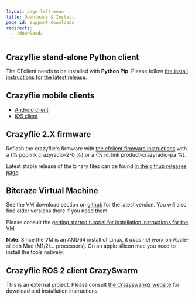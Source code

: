 ```yaml
---
layout: page-left-menu
title: Downloads & Install
page_id: support-downloads
redirects:
  - /download/
---
```


## Crazyflie stand-alone Python client

The CFclient needs to be installed with **Python Pip**. Please follow [the install instructions for the latest release](/documentation/repository/crazyflie-clients-python/master/installation/install/#installing-from-latest-release).

## Crazyflie mobile clients

* [Android client](https://play.google.com/store/apps/details?id=se.bitcraze.crazyfliecontrol2)
* [iOS client](https://itunes.apple.com/us/app/crazyflie-2.0/id946151480)

## Crazyflie 2.X firmware

Reflash the crazyflie's firmware with [the cfclient firmware instructions](/documentation/repository/crazyflie-clients-python/master/userguides/userguide_client/#firmware-upgrade) with a {% poplink crazyradio-2-0 %} or a {% id_link product-crazyradio-pa %}.

Latest stable release of the binary files can be found
[in the github releases page](https://github.com/bitcraze/crazyflie-release/releases "GitHub releases for crazyflie-firmware").

## Bitcraze Virtual Machine

See the VM download section on [github](https://github.com/bitcraze/bitcraze-vm/releases/)
for the latest version. You will also find older versions there if you need them.

Please consult the [getting started tutorial for installation instructions for the VM](/documentation/tutorials/getting-started-with-crazyflie-2-x/#inst-virtualmachine)

**Note**: Since the VM is an AMD64 install of Linux, it *does not work* on Apple-silicon Mac (M1/2/... processors).
On an apple silicon mac you need to install the tools natively.

## Crazyflie ROS 2 client CrazySwarm

This is an external project. Please consult [the Crazyswarm2 website](https://imrclab.github.io/crazyswarm2/) for download and installation instructions.
